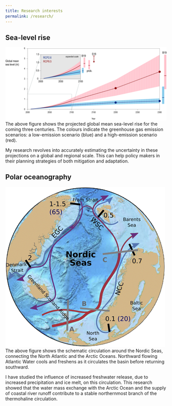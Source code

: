 ```yaml
---
title: Research interests
permalink: /research/
---
```



## Sea-level rise

![SROCC Fig 4.2](/assets/IPCC-SROCC-CH_4_2.jpg "SROCC Fig 4.2")
The above figure shows the projected global mean sea-level rise for the coming three centuries. The colours indicate the greenhouse gas emission scenarios: a low-emission scenario (blue) and a high-emission scenario (red).

My research revolves into accurately estimating the uncertainty in these projections on a global and regional scale. This can help policy makers in their planning strategies of both mitigation and adaptation. 

## Polar oceanography

![JPO Fig 1](/assets/jpo-d-17-0186.1-f1.gif "JPO Fig 1")
The above figure shows the schematic circulation around the Nordic Seas, connecting the North Atlantic and the Arctic Oceans. Northward flowing Atlantic Water cools and freshens as it circulates the basin before returning southward. 

I have studied the influence of increased freshwater release, due to increased precipitation and ice melt, on this circulation. This research showed that the water mass exchange with the Arctic Ocean and the supply of coastal river runoff contribute to a stable northernmost branch of the thermohaline circulation.


